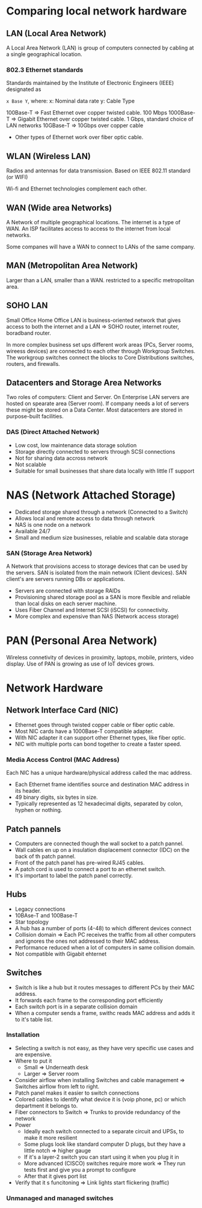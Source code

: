 # Comparing local network hardware

## LAN (Local Area Network)

A Local Area Network (LAN) is group of computers connected by cabling at a single geographical location.

### 802.3 Ethernet standards
Standards maintained by the Institute of Electronic Engineers (IEEE) designated as 

`x Base Y`, where:
x: Nominal data rate
y: Cable Type 

100Base-T => Fast Ethernet over copper twisted cable. 100 Mbps
1000Base-T => Gigabit Ethernet over copper twisted cable. 1 Gbps, standard choice of LAN networks
10GBase-T => 10Gbps over copper cable

* Other types of Ethernet work over fiber optic cable.

## WLAN (Wireless LAN)
Radios and antennas for data transmission. Based on IEEE 802.11 standard (or WIFI)

Wi-fi and Ethernet technologies complement each other.

## WAN (Wide area Networks)

A Network of multiple geographical locations. The internet is a type of WAN.
An ISP facilitates access to access to the internet from local networks.

Some companes will have a WAN to connect to LANs of the same company.

## MAN (Metropolitan Area Network)
Larger than a LAN, smaller than a WAN. restricted to a specific metropolitan area.

##  SOHO LAN
Small Office Home Office LAN is business-oriented network that gives access to both the internet and a LAN => SOHO router, internet router, boradband router.

In more complex business set ups different work areas (PCs, Server rooms, wireess devices) are connected to each other through Workgroup Switches. The workgroup switches connect the blocks to Core Distributions switches, routers, and firewalls.

## Datacenters and Storage Area Networks
Two roles of computers: Client and Server.
On Enterprise LAN servers are hosted on spearate area (Server room). If company needs a lot of servers these might be stored on a Data Center.
Most datacenters are stored in purpose-built facilities.

### DAS (Direct Attached Network)
 - Low cost, low maintenance data storage solution
 - Storage directly connected to servers through SCSI connections
 - Not for sharing data accross network
 - Not scalable
 - Suitable for small businesses that share data locally with little IT support

# NAS (Network Attached Storage)
- Dedicated storage shared through a network (Connected to a Switch)
- Allows local and remote access to data through network
- NAS is one node on a network
- Available 24/7
- Small and medium size businesses, reliable and scalable data storage

### SAN (Storage Area Network)
A Network that provisions access to storage devices that can be used by the servers. SAN is isolated from the main network (Client devices). SAN client's are servers running DBs or applications.

- Servers are connected with storage RAIDs
- Provisioning shared storage pool as a SAN is more flexible and reliable than local disks on each server machine. 
- Uses Fiber Channel and Internet SCSI (iSCSI) for connectivity.
- More complex and expensive than NAS (Network access storage)


# PAN (Personal Area Network)
Wireless connetivity of devices in proximity, laptops, mobile, printers, video display. Use of PAN is growing as use of IoT devices grows.

# Network Hardware

## Network Interface Card (NIC)
- Ethernet goes through twisted copper cable or fiber optic cable.
- Most NIC cards have a 1000Base-T compatible adapter.
- With NIC adapter it can support other Ethernet types, like fiber optic.
- NIC with multiple ports can bond together to create a faster speed.

### Media Access Control (MAC Address)
Each NIC has a unique hardware/physical address called the mac address.
- Each Ethernet frame identifies source and destination MAC address in its header.
- 49 binary digits, six bytes in size.
- Typically represented as 12 hexadecimal digits, separated by colon, hyphen or nothing.

## Patch pannels
- Computers are connected though the wall socket to a patch pannel. 
- Wall cables en up on a insulation displacement connector (IDC) on the back of th patch pannel.
- Front of the patch panel has pre-wired RJ45 cables.
- A patch cord is used to connect a port to an ethernet switch.
- It's important to label the patch panel correctly.

## Hubs

- Legacy connections
- 10BAse-T and 100Base-T
- Star topology
- A hub has a number of ports (4-48) to which different devices connect
- Collision domain => Each PC receives the traffic from all other computers and ignores the ones not addressed to their MAC address.
- Performance reduced when a lot of computers in same collision domain.
- Not compatible with Gigabit ehternet

## Switches

- Switch is like a hub but it routes messages to different PCs by their MAC address.
- It forwards each frame to the corresponding port efficiently
- Each switch port is in a separate collision domain
- When a computer sends a frame, swithc reads MAC address and adds it to it's table list.

### Installation
- Selecting a switch is not easy, as they have very specific use cases and are expensive.
- Where to put it
    - Small => Underneath desk
    - Larger => Server room
- Consider airflow when installing Switches and cable management => Switches airflow from left to right.
- Patch panel makes it easier to switch connections
- Colored cables to identify what device it is (voip phone, pc) or which department it belongs to.
- Fiber connectors to Switch => Trunks to provide redundancy of the network
- Power
    - Ideally each switch connected to a separate circuit and UPSs, to make it more resilient
    - Some plugs look like standard computer D plugs, but they have a little notch => higher gauge
    - If it's a layer-2 switch you can start using it when you plug it in
    - More advanced (CISCO) switches require more work => They run tests first and give you a prompt to configure
    - After that it gives port list
- Verify that it s funcitoning => Link lights start flickering (traffic)

### Unmanaged and managed switches

